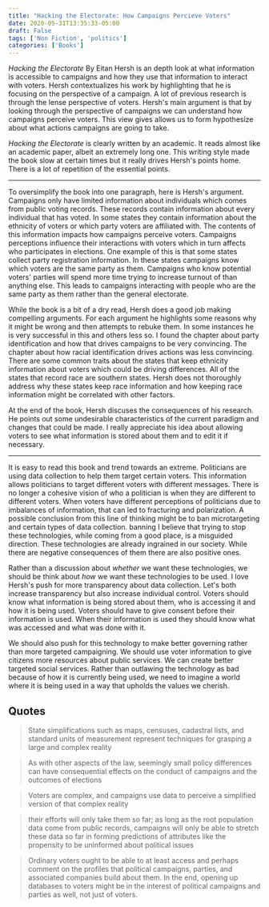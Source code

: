 ```yaml
---
title: "Hacking the Electorate: How Campaigns Percieve Voters"
date: 2020-05-31T13:35:33-05:00
draft: False
tags: ['Non Fiction', 'politics']
categories: ['Books']
---
```


*Hacking the Electorate* By Eitan Hersh is an depth look at what information is accessible to campaigns and how they use that information to interact with voters. Hersh contextualizes his work by highlighting that he is focusing on the perspective of a campaign. A lot of previous research is through the lense perspective of voters. Hersh's main argument is that by looking through the perspective of campaigns we can understand how campaigns perceive voters. This view gives allows us to form hypothesize about what actions campaigns are going to take.

*Hacking the Electorate* is clearly written by an academic. It reads almost like an academic paper, albeit an extremely long one. This writing style made the book slow at certain times but it really drives Hersh's points home. There is a lot of repetition of the essential points.

* * *

To oversimplify the book into one paragraph, here is Hersh's argument. Campaigns only have limited information about individuals which comes from public voting records. These records contain information about every individual that has voted. In some states they contain information about the ethnicity of voters or which party voters are affiliated with. The contents of this information impacts how campaigns perceive voters. Campaigns perceptions influence their interactions with voters which in turn affects who participates in elections. One example of this is that some states collect party registration information. In these states campaigns know which voters are the same party as them. Campaigns who know potential voters' parties will spend more time trying to increase turnout of than anything else. This leads to campaigns interacting with people who are the same party as them rather than the general electorate.

While the book is a bit of a dry read, Hersh does a good job making compelling arguments. For each argument he highlights some reasons why it might be wrong and then attempts to rebuke them. In some instances he is very successful in this and others less so. I found the chapter about party identification and how that drives campaigns to be very convincing. The chapter about how racial identification drives actions was less convincing. There are some common traits about the states that keep ethnicity information about voters which could be driving differences. All of the states that record race are southern states. Hersh does not thoroughly address why these states keep race information and how keeping race information might be correlated with other factors.

At the end of the book, Hersh discuses the consequences of his research. He points out some undesirable characteristics of the current paradigm and changes that could be made. I really appreciate his idea about allowing voters to see what information is stored about them and to edit it if necessary.

* * *

It is easy to read this book and trend towards an extreme. Politicians are using data collection to help them target certain voters. This information allows politicians to target different voters with different messages. There is no longer a cohesive vision of who a politician is when they are different to different voters. When voters have different perceptions of politicians due to imbalances of information, that can led to fracturing and polarization. A possible conclusion from this line of thinking might be to ban microtargeting and certain types of data collection. banning I believe that trying to stop these technologies, while coming from a good place, is a misguided direction. These technologies are already ingrained in our society. While there are negative consequences of them there are also positive ones.

Rather than a discussion about *whether* we want these technologies, we should be think about *how* we want these technologies to be used. I love Hersh's push for more transparency about data collection. Let's both increase transparency but also increase individual control. Voters should know what information is being stored about them, who is accessing it and how it is being used. Voters should have to give consent before their information is used. When their information is used they should know what was accessed and what was done with it.

We should also push for this technology to make better governing rather than more targeted campaigning. We should use voter information to give citizens more resources about public services. We can create better targeted social services. Rather than outlawing the technology as bad because of how it is currently being used, we need to imagine a world where it is being used in a way that upholds the values we cherish.

## Quotes

> State simplifications such as maps, censuses, cadastral lists, and standard units of measurement represent techniques for grasping a large and complex reality

<!-- -->

> As with other aspects of the law, seemingly small policy differences can have consequential effects on the conduct of campaigns and the outcomes of elections

<!-- -->

> Voters are complex, and campaigns use data to perceive a simplified version of that complex reality

<!-- -->


> their efforts will only take them so far; as long as the root population data come from public records, campaigns will only be able to stretch these data so far in forming predictions of attributes like the propensity to be uninformed about political issues


<!-- -->

> Ordinary voters ought to be able to at least access and perhaps comment on the profiles that political campaigns, parties, and associated companies build about them. In the end, opening up databases to voters might be in the interest of political campaigns and parties as well, not just of voters.